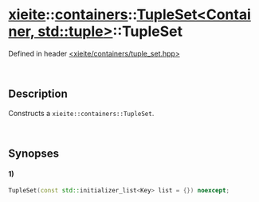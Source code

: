 # [xieite](../../../../../../xieite.md)\:\:[containers](../../../../../../containers.md)\:\:[TupleSet<Container, std::tuple<Key>>](../../../../tuple_set.md)\:\:TupleSet
Defined in header [<xieite/containers/tuple_set.hpp>](../../../../../../../include/xieite/containers/tuple_set.hpp)

&nbsp;

## Description
Constructs a `xieite::containers::TupleSet`.

&nbsp;

## Synopses
#### 1)
```cpp
TupleSet(const std::initializer_list<Key> list = {}) noexcept;
```
